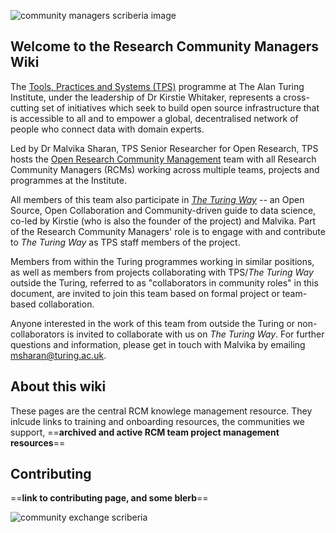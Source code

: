 ![community managers scriberia image](./images/community-managers.png)

## Welcome to the Research Community Managers Wiki

The [Tools, Practices and Systems (TPS)](https://www.turing.ac.uk/research/research-programmes/tools-practices-and-systems) programme at The Alan Turing Institute, under the leadership of Dr Kirstie Whitaker, represents a cross-cutting set of initiatives which seek to build open source infrastructure that is accessible to all and to empower a global, decentralised network of people who connect data with domain experts.

Led by Dr Malvika Sharan, TPS Senior Researcher for Open Research, TPS hosts the [Open Research Community Management](https://www.turing.ac.uk/research/research-programmes/tools-practices-and-systems/community-management-and-open-research) team with all Research Community Managers (RCMs) working across multiple teams, projects and programmes at the Institute.

All members of this team also participate in [*The Turing Way*](https://the-turing-way.netlify.app/welcome) -- an Open Source, Open Collaboration and Community-driven guide to data science, co-led by Kirstie (who is also the founder of the project) and Malvika.
Part of the Research Community Managers' role is to engage with and contribute to *The Turing Way* as TPS staff members of the project.

Members from within the Turing programmes working in similar positions, as well as members from projects collaborating with TPS/*The Turing Way* outside the Turing, referred to as "collaborators in community roles" in this document, are invited to join this team based on formal project or team-based collaboration.

Anyone interested in the work of this team from outside the Turing or non-collaborators is invited to collaborate with us on *The Turing Way*.
For further questions and information, please get in touch with Malvika by emailing [msharan@turing.ac.uk](mailto:msharan@turing.ac.uk).

## About this wiki
These pages are the central RCM knowlege management resource. They inlcude links to training and onboarding resources, the communities we support, ==**archived and active RCM team project management resources**==
<!-- link out to each of the above in a 'resources' page -->


## Contributing
==**link to contributing page, and some blerb**==

<!-- Members of Open Research Community Building team will ensure that research and data-driven AI solutions at the Turing use and build on open source tools, practices and systems by empowering people in the research community with open research skills. Building on the successes of the Tools, Practices and Systems research programme, Community Managers advance and scale the bidirectional flow of knowledge, resources and evidence for high-quality research within the Institute, as well as connect them across national and international data science communities. The aim is to empower Communities of Practice (CoP) at the Turing and more widely by granting them access to the skills and support they need to participate, collaborate and build something that is bigger than the sum of its part. -->

![community exchange scriberia](https://zenodo.org/record/6821117/files/community-exchange.jpg?download=1)
